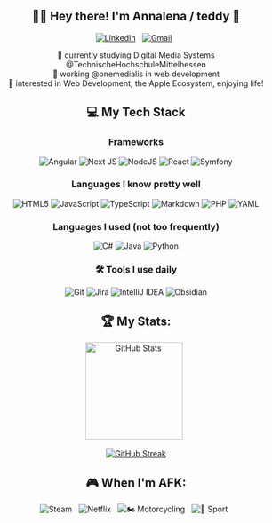 <div align="center">

## ✌🏻 Hey there! I'm Annalena / teddy 🧸

[![LinkedIn](https://img.shields.io/badge/linkedin-%230077B5.svg?style=for-the-badge&logo=linkedin&logoColor=white)](https://www.linkedin.com/in/annalena-s-15ab09315/) &nbsp;
[![Gmail](https://img.shields.io/badge/Gmail-D14836?style=for-the-badge&logo=gmail&logoColor=white)](mailto:a.schaefer@gmail.com?subject=Hello%20Annalena,%20From%20Github) &nbsp;

</div>

<p align="center">
🌱 currently studying Digital Media Systems @TechnischeHochschuleMittelhessen <br>
💼 working @onemedialis in web development <br>
👀 interested in Web Development, the Apple Ecosystem, enjoying life!
</p>

<div align="center">

## 💻 My Tech Stack

### Frameworks

![Angular](https://img.shields.io/badge/angular-%23DD0031.svg?style=for-the-badge&logo=angular&logoColor=white)
![Next JS](https://img.shields.io/badge/Next-black?style=for-the-badge&logo=next.js&logoColor=white)
![NodeJS](https://img.shields.io/badge/node.js-6DA55F?style=for-the-badge&logo=node.js&logoColor=white)
![React](https://img.shields.io/badge/react-%2320232a.svg?style=for-the-badge&logo=react&logoColor=%2361DAFB)
![Symfony](https://img.shields.io/badge/symfony-%23000000.svg?style=for-the-badge&logo=symfony&logoColor=white)

### Languages I know pretty well

![HTML5](https://img.shields.io/badge/html5-%23E34F26.svg?style=for-the-badge&logo=html5&logoColor=white)
![JavaScript](https://img.shields.io/badge/javascript-%23323330.svg?style=for-the-badge&logo=javascript&logoColor=%23F7DF1E)
![TypeScript](https://img.shields.io/badge/typescript-%23007ACC.svg?style=for-the-badge&logo=typescript&logoColor=white)
![Markdown](https://img.shields.io/badge/markdown-%23000000.svg?style=for-the-badge&logo=markdown&logoColor=white)
![PHP](https://img.shields.io/badge/php-%23777BB4.svg?style=for-the-badge&logo=php&logoColor=white)
![YAML](https://img.shields.io/badge/yaml-%23ffffff.svg?style=for-the-badge&logo=yaml&logoColor=151515)

### Languages I used (not too frequently)

![C#](https://img.shields.io/badge/c%23-%23239120.svg?style=for-the-badge&logo=csharp&logoColor=white)
![Java](https://img.shields.io/badge/java-%23ED8B00.svg?style=for-the-badge&logo=openjdk&logoColor=white)
![Python](https://img.shields.io/badge/python-3670A0?style=for-the-badge&logo=python&logoColor=ffdd54)

### 🛠️ Tools I use daily

![Git](https://img.shields.io/badge/git-%23F05033.svg?style=for-the-badge&logo=git&logoColor=white)
![Jira](https://img.shields.io/badge/jira-%230A0FFF.svg?style=for-the-badge&logo=jira&logoColor=white)
![IntelliJ IDEA](https://img.shields.io/badge/IntelliJIDEA-000000.svg?style=for-the-badge&logo=intellij-idea&logoColor=white)
![Obsidian](https://img.shields.io/badge/Obsidian-483699?style=for-the-badge&logo=obsidian&logoColor=white)

## 🏆 My Stats:

<p>
    <img height=175 alt="GitHub Stats" src="https://github-readme-stats.vercel.app/api?username=sirteddi&show_icons=true&count_private=true&theme=nightowl" />&nbsp;&nbsp;
</p>

[![GitHub Streak](https://github-readme-streak-stats.herokuapp.com/?user=sirteddi&theme=nightowl)](https://git.io/streak-stats)

## 🎮 When I'm AFK:

![Steam](https://img.shields.io/badge/steam-%23000000.svg?style=for-the-badge&logo=steam&logoColor=white) &nbsp;
![Netflix](https://img.shields.io/badge/Netflix-E50914?style=for-the-badge&logo=netflix&logoColor=white) &nbsp;
![🏍️ Motorcycling](https://img.shields.io/badge/%F0%9F%8F%8D%EF%B8%8F%20Motorcycling-%23FF8800.svg?style=for-the-badge) &nbsp;
![👟 Sport](https://img.shields.io/badge/%E2%9A%BD%20Sport-%2300AAFF.svg?style=for-the-badge) &nbsp;
</div>
